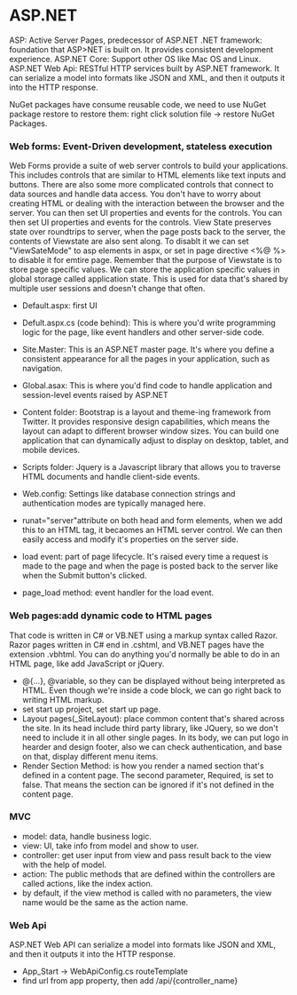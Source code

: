 # ASP.NET
ASP: Active Server Pages, predecessor of ASP.NET
.NET framework: foundation that ASP>NET is built on. It provides consistent development experience.
ASP.NET Core: Support other OS like Mac OS and Linux.
ASP.NET Web Api: RESTful HTTP services built by ASP.NET framework. It can serialize a model into formats like JSON and XML, and then it outputs it into the HTTP response.

NuGet packages have consume reusable code, we need to use NuGet package restore to restore them: right click solution file -> restore NuGet Packages.

### Web forms: Event-Driven development, stateless execution
Web Forms provide a suite of web server controls to build your applications. This includes controls that are similar to HTML elements like text inputs and buttons. There are also some more complicated controls that connect to data sources and handle data access. You don't have to worry about creating HTML or dealing with the interaction between the browser and the server. You can then set UI properties and events for the controls. You can then set UI properties and events for the controls. View State preserves state over roundtrips to server, when the page posts back to the server, the contents of Viewstate are also sent along. To disablt it we can set "ViewSateMode" to asp elements in aspx, or set in page directive <%@ %> to disable it for emtire page. Remember that the purpose of Viewstate is to store page specific values.
We can store the application specific values in global storage called application state. This is used for data that's shared by multiple user sessions and doesn't change that often.

- Default.aspx: first UI
- Defult.aspx.cs (code behind): This is where you'd write programming logic for the page, like event handlers and other server-side code.
- Site.Master: This is an ASP.NET master page. It's where you define a consistent appearance for all the pages in your application, such as navigation.
- Global.asax: This is where you'd find code to handle application and session-level events raised by ASP.NET

- Content folder: Bootstrap is a layout and theme-ing framework from Twitter. It provides responsive design capabilities, which means the layout can adapt to different browser window sizes. You can build one application that can dynamically adjust to display on desktop, tablet, and mobile devices.
- Scripts folder:  Jquery is a Javascript library that allows you to traverse HTML documents and handle client-side events.
- Web.config: Settings like database connection strings and authentication modes are typically managed here.
- runat="server"attribute on both head and form elements, when we add this to an HTML tag, it becaomes an HTML server control. We can then easily access and modify it's properties on the server side.
- load event: part of page lifecycle. It's raised every time a request is made to the page and when the page is posted back to the server like when the Submit button's clicked.
- page_load method:  event handler for the load event.

### Web pages:add dynamic code to HTML pages
That code is written in C# or VB.NET using a markup syntax called Razor. Razor pages written in C# end in .cshtml, and VB.NET pages have the extension .vbhtml. You can do anything you'd normally be able to do in an HTML page, like add JavaScript or jQuery.
-  @{...}, @variable, so they can be displayed without being interpreted as HTML. Even though we're inside a code block, we can go right back to writing HTML markup.
-  set start up project, set start up page.
-  Layout pages(_SiteLayout): place common content that's shared across the site. In its head include third party library, like JQuery, so we don't need to include it in all other single pages. In its body, we can put logo in hearder and design footer, also we can check authentication, and base on that, display different menu items.
-  Render Section Method: is how you render a named section that's defined in a content page. The second parameter, Required, is set to false. That means the section can be ignored if it's not defined in the content page.

### MVC
- model: data, handle business logic.
- view: UI, take info from model and show to user.
- controller: get user input from view and pass result back to the view with the help of model.
- action: The public methods that are defined within the controllers are called actions, like the index action.
- by default, if the view method is called with no parameters, the view name would be the same as the action name.

### Web Api
ASP.NET Web API can serialize a model into formats like JSON and XML, and then it outputs it into the HTTP response.
- App_Start -> WebApiConfig.cs routeTemplate
- find url from app property, then add /api/{controller_name}
